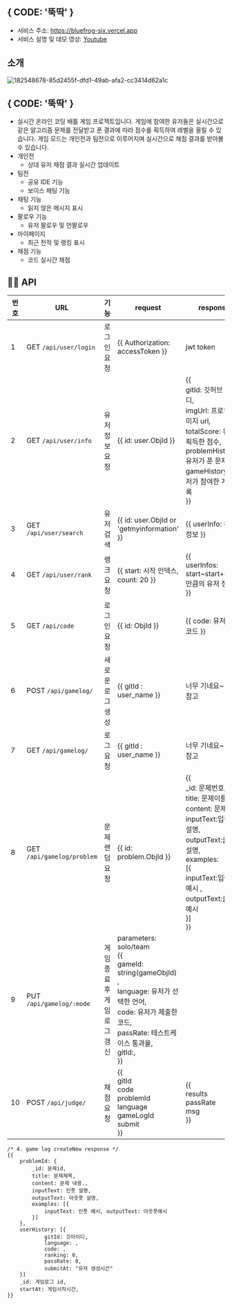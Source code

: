 ## { CODE: '뚝딱' }
- 서비스 주소: https://bluefrog-six.vercel.app
- 서비스 설명 및 데모 영상: [Youtube](https://youtu.be/B_xjtqqtH-E)

## 소개
![182548678-85d2455f-dfd1-49ab-afa2-cc3414d62a1c](https://user-images.githubusercontent.com/81317358/183591293-6dabe4e1-60ed-49ef-b2ae-16923100d687.jpg)

## { CODE: '뚝딱' }
- 실시간 온라인 코딩 배틀 게임 프로젝트입니다. 게임에 참여한 유저들은 실시간으로 같은 알고리즘 문제를 전달받고 푼 결과에 따라 점수를 획득하여 레벨을 올릴 수 있습니다. 게임 모드는 개인전과 팀전으로 이루어지며 실시간으로 채점 결과를 받아볼 수 있습니다.
- 개인전
	- 상대 유저 채점 결과 실시간 업데이트
- 팀전
	- 공유 IDE 기능
	- 보이스 채팅 기능
- 채팅 기능
	- 읽지 않은 메시지 표시
- 팔로우 기능
	- 유저 팔로우 및 언팔로우
- 마이페이지
	- 최근 전적 및 랭킹 표시
- 채점 기능
	- 코드 실시간 채점


## 👩‍💻 API 
| 번호 | URL | 기능 | request | response | 
| ---------------------- | ------------------------- | -------------------------- | ------------------------- | ------------------------- |
| 1 | GET `/api/user/login` | 로그인 요청 | {{ Authorization: accessToken }} | jwt token
| 2 | GET `/api/user/info` | 유저 정보 요청 | {{ id: user.ObjId }}| {{ <br>gitId: 깃허브 아이디,<br> imgUrl: 프로필 이미지 url,<br> totalScore: 유저가 획득한 점수,<br> problemHistory: 유저가 푼 문제,<br> gameHistory: 유저가 참여한 게임 기록<br>}} 
| 3 | GET `/api/user/search` | 유저 검색 | {{ id: user.ObjId or 'getmyinformation' }} | {{ userInfo: 유저 정보 }}
| 4 | GET `/api/user/rank` | 랭크 요청 | {{ start: 시작 인덱스, count: 20 }} | {{ <br> userInfos: start~start+count만큼의 유저 정보 <br> }}
| 5 | GET `/api/code` | 로그인 요청 | {{ id: ObjId }} | {{ code: 유저 제출 코드 }}
| 6 | POST `/api/gamelog/` | 새로운 로그 생성 | {{ gitId : user_name }} | 너무 기네요~ 밑에 참고 |
| 7 | GET `/api/gamelog/` | 로그 요청 | {{ gitId : user_name }} | 너무 기네요~ 밑에 참고 |
| 8 | GET `/api/gamelog/problem` | 문제 랜덤 요청 | {{ id: problem.ObjId }} | {{ <br>_id: 문제번호,<br>title: 문제이름 ,<br>content: 문제설명,<br>inputText:입력값설명,<br>outputText:출력값설명,<br>examples: <br>[{<br>inputText:입력값예시 ,<br>outputText:출력값예시<br>}]<br>}}
| 9 | PUT `/api/gamelog/:mode` | 게임종료 후 게임로그 갱신 | parameters: solo/team <br> {{ <br>gameId: string(gameObjId) ,<br> language: 유저가 선택한 언어,<br> code: 유저가 제출한 코드, <br> passRate: 테스트케이스 통과율, <br>gitId:,<br> }} | | 
| 10 | POST `/api/judge/` | 채점요청 | {{ <br>gitId <br>code <br>problemId <br>language <br>gameLogId <br>submit <br>}} | {{ <br>results <br>passRate <br>msg <br>}} |

```
/* 4. game log createNew response */
{{
	problemId: {
		_id: 문제id,
		title: 문제제목,
		content: 문제 내용.,
		inputText: 인풋 설명,
		outputText: 아웃풋 설명,
		examples: [{ 
			inputText: 인풋 예시, outputText: 아웃풋예시 
		}]
	},
	userHistory: [{
			gitId: 깃아이디,
			language: ,
			code: ,
			ranking: 0,
			passRate: 0,
			submitAt: "유저 생성시간"
	}]
	_id: 게임로그 id,
	startAt: 게임시작시간,
}}
```
